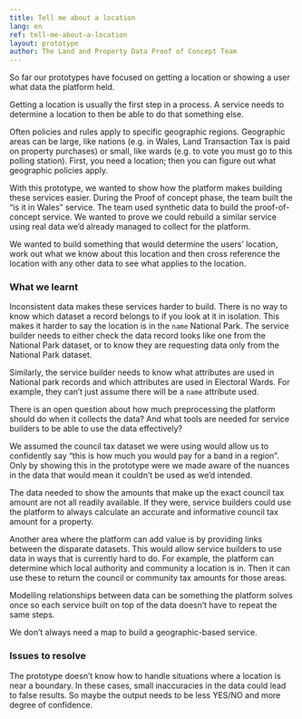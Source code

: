 ```yaml
---
title: Tell me about a location
lang: en
ref: tell-me-about-a-location
layout: prototype
author: The Land and Property Data Proof of Concept Team
---
```

So far our prototypes have focused on getting a location or showing a user what data the platform held.

Getting a location is usually the first step in a process. A service needs to determine a location to then be able to do that something else.

Often policies and rules apply to specific geographic regions. Geographic areas can be large, like nations (e.g. in Wales, Land Transaction Tax is paid on property purchases) or small, like wards (e.g. to vote you must go to this polling station). First, you need a location; then you can figure out what geographic policies apply.

With this prototype, we wanted to show how the platform makes building these services easier.
During the Proof of concept phase, the team built the “is it in Wales” service. The team used synthetic data to build the proof-of-concept service. We wanted to prove we could rebuild a similar service using real data we’d already managed to collect for the platform.

We wanted to build something that would determine the users’ location, work out what we know about this location and then cross reference the location with any other data to see what applies to the location.

### What we learnt

Inconsistent data makes these services harder to build. There is no way to know which dataset a record belongs to if you look at it in isolation. This makes it harder to say the location is in the `name` National Park. The service builder needs to either check the data record looks like one from the National Park dataset, or to know they are requesting data only from the National Park dataset.

Similarly, the service builder needs to know what attributes are used in National park records and which attributes are used in Electoral Wards. For example, they can’t just assume there will be a `name` attribute used.

There is an open question about how much preprocessing the platform should do when it collects the data? And what tools are needed for service builders to be able to use the data effectively?

We assumed the council tax dataset we were using would allow us to confidently say “this is how much you would pay for a band in a region”. Only by showing this in the prototype were we made aware of the nuances in the data that would mean it couldn’t be used as we’d intended. 

The data needed to show the amounts that make up the exact council tax amount are not all readily available. If they were, service builders could use the platform to always calculate an accurate and informative council tax amount for a property.

Another area where the platform can add value is by providing links between the disparate datasets. This would allow service builders to use data in ways that is currently hard to do. For example, the platform can determine which local authority and community a location is in. Then it can use these to return the council or community tax amounts for those areas.

Modelling relationships between data can be something the platform solves once so each service built on top of the data doesn’t have to repeat the same steps.

We don’t always need a map to build a geographic-based service.

### Issues to resolve

The prototype doesn’t know how to handle situations where a location is near a boundary. In these cases, small inaccuracies in the data could lead to false results. So maybe the output needs to be less YES/NO and more degree of confidence.